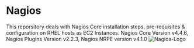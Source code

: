 # Nagios
This reporsitory deals with Nagios Core installation steps, pre-requisites & configuration on RHEL hosts as EC2 Instances.
Nagios Core Version v4.4.6, Nagios Plugins Version v2.2.3, Nagios NRPE version v4.1.0
![Nagios-Logo](https://github.com/piyushnikh/Nagios/assets/91729663/07a81c5d-1e15-4e0b-8804-0da81c7c0640)
